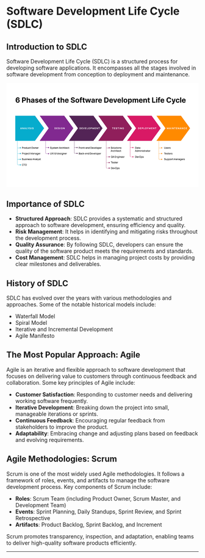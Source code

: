 # Software Development Life Cycle (SDLC)

## Introduction to SDLC

Software Development Life Cycle (SDLC) is a structured process for developing software applications. It encompasses all the stages involved in software development from conception to deployment and maintenance.

![SDLC](../Images/SDLC.png)

## Importance of SDLC

- **Structured Approach**: SDLC provides a systematic and structured approach to software development, ensuring efficiency and quality.
- **Risk Management**: It helps in identifying and mitigating risks throughout the development process.
- **Quality Assurance**: By following SDLC, developers can ensure the quality of the software product meets the requirements and standards.
- **Cost Management**: SDLC helps in managing project costs by providing clear milestones and deliverables.

## History of SDLC

SDLC has evolved over the years with various methodologies and approaches. Some of the notable historical models include:

- Waterfall Model
- Spiral Model
- Iterative and Incremental Development
- Agile Manifesto

## The Most Popular Approach: Agile

Agile is an iterative and flexible approach to software development that focuses on delivering value to customers through continuous feedback and collaboration. Some key principles of Agile include:

- **Customer Satisfaction**: Responding to customer needs and delivering working software frequently.
- **Iterative Development**: Breaking down the project into small, manageable iterations or sprints.
- **Continuous Feedback**: Encouraging regular feedback from stakeholders to improve the product.
- **Adaptability**: Embracing change and adjusting plans based on feedback and evolving requirements.

## Agile Methodologies: Scrum

Scrum is one of the most widely used Agile methodologies. It follows a framework of roles, events, and artifacts to manage the software development process. Key components of Scrum include:

- **Roles**: Scrum Team (including Product Owner, Scrum Master, and Development Team)
- **Events**: Sprint Planning, Daily Standups, Sprint Review, and Sprint Retrospective
- **Artifacts**: Product Backlog, Sprint Backlog, and Increment

Scrum promotes transparency, inspection, and adaptation, enabling teams to deliver high-quality software products efficiently.

--- 

